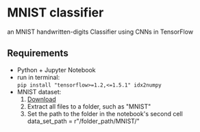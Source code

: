 # MNIST classifier

an MNIST handwritten-digits Classifier using CNNs in TensorFlow

## Requirements
* Python + Jupyter Notebook
* run in terminal:  
	```pip install "tensorflow>=1.2,<=1.5.1" idx2numpy```
* MNIST dataset:  
	1. [Download](http://yann.lecun.com/exdb/mnist/)
	2. Extract all files to a folder, such as "MNIST"
	3. Set the path to the folder in the notebook's second cell  
data_set_path = r"/folder_path/MNIST/" 
